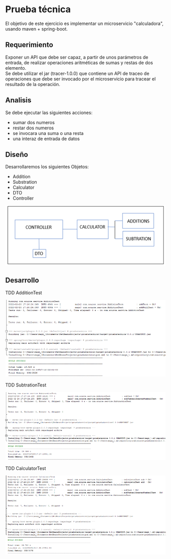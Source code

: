 # Prueba técnica
El objetivo de este ejercicio es implementar un microservicio "calculadora", usando maven + spring-boot.

## Requerimiento  
Exponer un API que debe ser capaz, a partir de unos parámetros de entrada, de realizar operaciones aritméticas de sumas y restas de dos elemento.  
Se debe utilizar el jar (tracer-1.0.0) que contiene un API de traceo de operaciones que debe ser invocado por el microservicio para tracear el resultado de la operación.

## Analisis
Se debe ejecutar las siguientes acciones:
- sumar dos numeros
- restar dos numeros
- se invocara una suma o una resta
- una interaz de entrada de datos

## Diseño
Desarrollaremos los siguientes Objetos:
- Addition
- Substration
- Calculator
- DTO
- Controller

![design](design.png "Design")

## Desarrollo  

TDD AdditionTest  

![add](additionTest.png "Additon")

TDD SubtrationTest  
  
![sub](subtrationTest.png "Subtraction")  
  

TDD CalculatorTest  
  
![calculator](calculatorTest.png "Calculator")  

